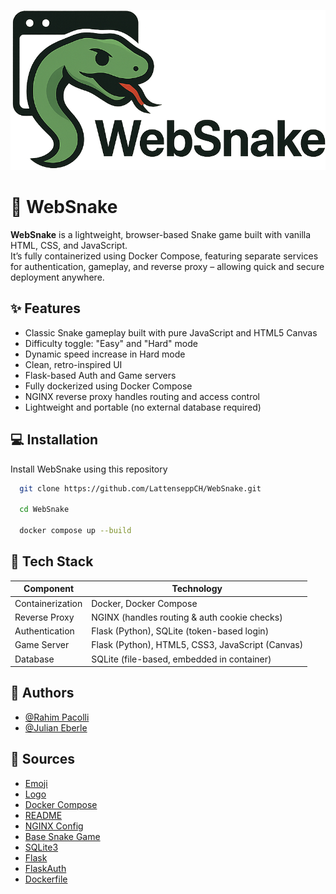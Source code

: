 
![Logo](https://github.com/LattenseppCH/WebSnake/blob/main/game/static/icons/websnake_full.png)


# 🐍 WebSnake

**WebSnake** is a lightweight, browser-based Snake game built with vanilla HTML, CSS, and JavaScript.  
It’s fully containerized using Docker Compose, featuring separate services for authentication, gameplay, and reverse proxy – allowing quick and secure deployment anywhere.



## ✨ Features

- Classic Snake gameplay built with pure JavaScript and HTML5 Canvas
- Difficulty toggle: "Easy" and "Hard" mode
- Dynamic speed increase in Hard mode
- Clean, retro-inspired UI
- Flask-based Auth and Game servers
- Fully dockerized using Docker Compose
- NGINX reverse proxy handles routing and access control
- Lightweight and portable (no external database required)

## 💻 Installation

Install WebSnake using this repository

```bash
  git clone https://github.com/LattenseppCH/WebSnake.git

  cd WebSnake

  docker compose up --build
```
    

## 🤖 Tech Stack

| Component         | Technology                                     |
|------------------|------------------------------------------------|
| Containerization | Docker, Docker Compose                         |
| Reverse Proxy     | NGINX (handles routing & auth cookie checks)   |
| Authentication    | Flask (Python), SQLite (token-based login)     |
| Game Server       | Flask (Python), HTML5, CSS3, JavaScript (Canvas) |
| Database          | SQLite (file-based, embedded in container)     |


## 📖 Authors

- [@Rahim Pacolli](https://github.com/LattenseppCH)
- [@Julian Eberle](https://github.com/Julian9496)


## 🔎 Sources

- [Emoji](https://emojipedia.org/)
- [Logo](https://chatgpt.com)
- [Docker Compose](https://docs.docker.com/compose/)
- [README](https://readme.so)
- [NGINX Config](https://docs.nginx.com/nginx/admin-guide/web-server/reverse-proxy/)
- [Base Snake Game](https://snake.lattensepp.ch)
- [SQLite3]()
- [Flask]()
- [FlaskAuth]()
- [Dockerfile](https://docs.docker.com/build/concepts/dockerfile/)
